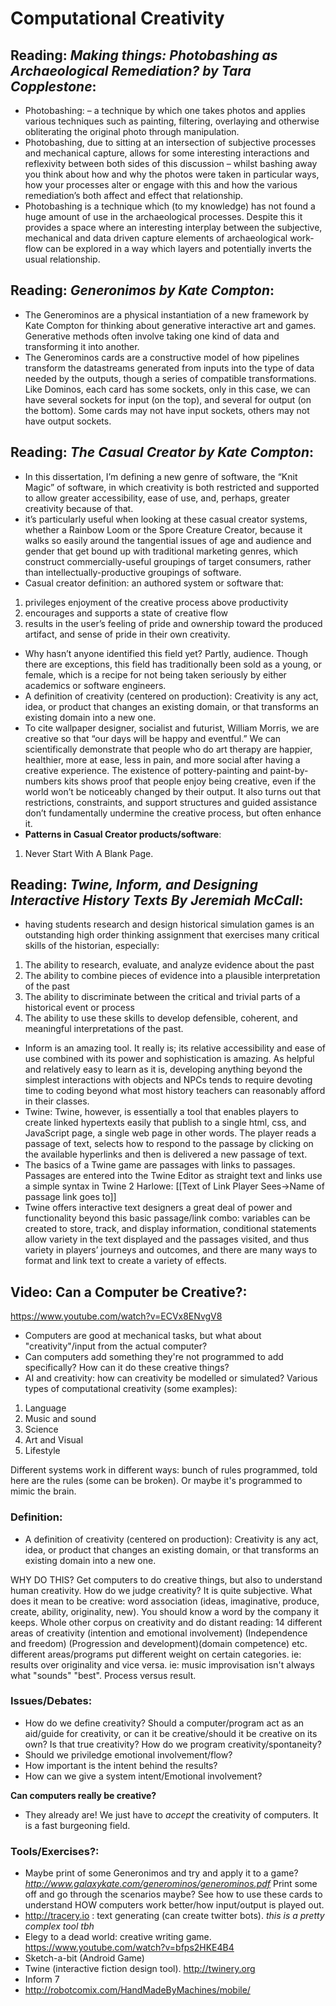 # Computational Creativity

## Reading: *Making things: Photobashing as Archaeological Remediation? by Tara Copplestone*: 
- Photobashing: – a technique by which one takes photos and applies various techniques such as painting, filtering, overlaying and otherwise obliterating the original photo through manipulation.
- Photobashing, due to sitting at an intersection of subjective processes and mechanical capture, allows for some interesting interactions and reflexivity between both sides of this discussion – whilst bashing away you think about how and why the photos were taken in particular ways, how your processes alter or engage with this and how the various remediation’s both affect and effect that relationship.
- Photobashing is a technique which (to my knowledge) has not found a huge amount of use in the archaeological processes. Despite this it provides a space where an interesting interplay between the subjective, mechanical and data driven capture elements of archaeological work-flow can be explored in a way which layers and potentially inverts the usual relationship.

## Reading: *Generonimos by Kate Compton*:
- The Generominos are a physical instantiation of a new framework by Kate Compton for thinking about generative interactive art and games. Generative methods often involve taking one kind of data and transforming it into another.
- The Generominos cards are a constructive model of how pipelines transform the datastreams generated from inputs into the type of data needed by the outputs, though a series of compatible transformations. Like Dominos, each card has some sockets, only in this case, we can have several sockets for input (on the top), and several for output (on the bottom). Some cards may not have input sockets, others may not have output sockets.

## Reading: *The Casual Creator by Kate Compton*:
- In this dissertation, I’m defining a new genre of software, the “Knit Magic” of software, in which creativity is both restricted and supported to allow greater accessibility, ease of use, and, perhaps, greater creativity because of that.
- it’s particularly useful when looking at these casual creator systems, whether a Rainbow Loom or the Spore Creature Creator, because it walks so easily around the tangential issues of age and audience and gender that get bound up with traditional marketing genres, which construct commercially-useful groupings of target consumers, rather than intellectually-productive groupings of software.
- Casual creator definition: 
an authored system or software that:
1. privileges enjoyment of the creative process above productivity
2. encourages and supports a state of creative flow
3. results in the user’s feeling of pride and ownership toward the produced artifact, and sense of pride in their own creativity.
- Why hasn’t anyone identified this field yet?
Partly, audience.  Though there are exceptions, this field has traditionally been sold as a young, or female, which is a recipe for not being taken seriously by either academics or software engineers.
- A definition of creativity (centered on production): Creativity is any act, idea, or product that changes an existing domain, or that transforms an existing domain into a new one.
- To cite wallpaper designer, socialist and futurist, William Morris, we are creative so that “our days will be happy and eventful.” We can scientifically demonstrate that people who do art therapy are happier, healthier, more at ease, less in pain, and more social after having a creative experience.  The existence of pottery-painting and paint-by-numbers kits shows proof that people enjoy being creative, even if the world won’t be noticeably changed by their output. It also turns out that restrictions, constraints, and support structures and guided assistance don’t fundamentally undermine the creative process, but often enhance it.
- **Patterns in Casual Creator products/software**:
1. Never Start With A Blank Page.

## Reading: *Twine, Inform, and Designing Interactive History Texts By Jeremiah McCall*:
- having students research and design historical simulation games is an outstanding high order thinking assignment that exercises many critical skills of the historian, especially:
1. The ability to research, evaluate, and analyze evidence about the past
2. The ability to combine pieces of evidence into a plausible interpretation of the past
3. The ability to discriminate between the critical and trivial parts of a historical event or process
4. The ability to use these skills to develop defensible, coherent, and meaningful interpretations of the past.

- Inform is an amazing tool. It really is; its relative accessibility and ease of use combined with its power and sophistication is amazing. As helpful and relatively easy to learn as it is, developing anything beyond the simplest interactions with objects and NPCs tends to require devoting time to coding beyond what most history teachers can reasonably afford in their classes.
- Twine: Twine, however, is essentially a tool that enables players to create linked hypertexts easily that publish to a single html, css, and JavaScript page, a single web page in other words. The player reads a passage of text, selects how to respond to the passage by clicking on the available hyperlinks and then is delivered a new passage of text.
- The basics of a Twine game are passages with links to passages. Passages are entered into the Twine Editor as straight text and links use a simple syntax in Twine 2 Harlowe:
[[Text of Link Player Sees->Name of passage link goes to]]
- Twine offers interactive text designers a great deal of power and functionality beyond this basic passage/link combo: variables can be created to store, track, and display information, conditional statements allow variety in the text displayed and the passages visited, and thus variety in players’ journeys and outcomes, and there are many ways to format and link text to create a variety of effects. 

## Video: Can a Computer be Creative?: 
<https://www.youtube.com/watch?v=ECVx8ENvgV8>

- Computers are good at mechanical tasks, but what about "creativity"/input from the actual computer?
- Can computers add something they're not programmed to add specifically? How can it do these creative things? 
- AI and creativity: how can creativity be modelled or simulated? 
Various types of computational creativity (some examples):
1. Language
2. Music and sound
3. Science
4. Art and Visual
5. Lifestyle

Different systems work in different ways: bunch of rules programmed, told here are the rules (some can be broken). Or maybe it's programmed to mimic the brain. 
### Definition:

- A definition of creativity (centered on production): Creativity is any act, idea, or product that changes an existing domain, or that transforms an existing domain into a new one.

WHY DO THIS? Get computers to do creative things, but also to understand human creativity.
How do we judge creativity? It is quite subjective. 
What does it mean to be creative: word association (ideas, imaginative, produce, create, ability, originality, new). You should know a word by the company it keeps. 
Whole other corpus on creativity and do distant reading: 14 different areas of creativity (intention and emotional involvement) (Independence and freedom) (Progression and development)(domain competence) etc. different areas/programs put different weight on certain categories. ie: results over originality and vice versa. ie: music improvisation isn't always what "sounds" "best". Process versus result. 

### Issues/Debates:
- How do we define creativity? Should a computer/program act as an aid/guide for creativity, or can it be creative/should it be creative on its own? Is that true creativity? How do we program creativity/spontaneity?
- Should we priviledge emotional involvement/flow?
- How important is the intent behind the results?
- How can we give a system intent/Emotional involvement?

**Can computers really be creative?** 
- They already are! We just have to *accept* the creativity of computers. It is a fast burgeoning field. 

### Tools/Exercises?:

- Maybe print of some Generonimos and try and apply it to a game? *<http://www.galaxykate.com/generominos/generominos.pdf>* Print some off and go through the scenarios maybe? See how to use these cards to understand HOW computers work better/how input/output is played out. 
- <http://tracery.io> : text generating (can create twitter bots). *this is a pretty complex tool tbh*
- Elegy to a dead world: creative writing game. <https://www.youtube.com/watch?v=bfps2HKE4B4>
- Sketch-a-bit (Android Game)
- Twine (interactive fiction design tool). <http://twinery.org>
- Inform 7
- <http://robotcomix.com/HandMadeByMachines/mobile/>
